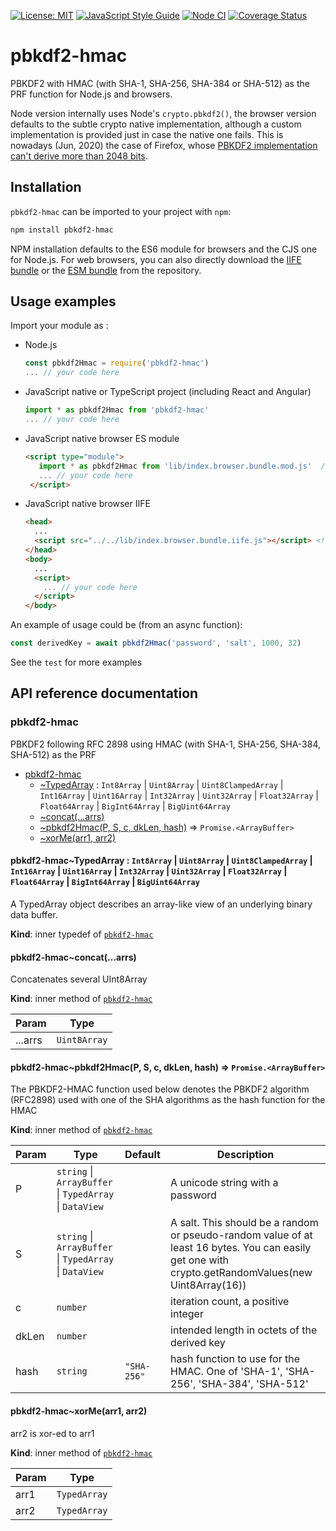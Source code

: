 [![License: MIT](https://img.shields.io/badge/License-MIT-yellow.svg)](https://opensource.org/licenses/MIT)
[![JavaScript Style Guide](https://img.shields.io/badge/code_style-standard-brightgreen.svg)](https://standardjs.com)
[![Node CI](https://github.com/juanelas/pbkdf2-hmac/workflows/Node%20CI/badge.svg)](https://github.com/juanelas/pbkdf2-hmac/actions?query=workflow%3A%22Node+CI%22)
[![Coverage Status](https://coveralls.io/repos/github/juanelas/pbkdf2-hmac/badge.svg?branch=master)](https://coveralls.io/github/juanelas/pbkdf2-hmac?branch=master)

# pbkdf2-hmac

PBKDF2 with HMAC (with SHA-1, SHA-256, SHA-384 or SHA-512) as the PRF function for Node.js and browsers.

Node version internally uses Node's `crypto.pbkdf2()`, the browser version defaults to the subtle crypto native implementation, although a custom implementation is provided just in case the native one fails. This is nowadays (Jun, 2020) the case of Firefox, whose [PBKDF2 implementation can't derive more than 2048 bits](https://github.com/mdn/sprints/issues/3278).

## Installation

`pbkdf2-hmac` can be imported to your project with `npm`:

```bash
npm install pbkdf2-hmac
```

NPM installation defaults to the ES6 module for browsers and the CJS one for Node.js. For web browsers, you can also directly download the [IIFE bundle](https://raw.githubusercontent.com/juanelas/pbkdf2-hmac/master/lib/index.browser.bundle.iife.js) or the [ESM bundle](https://raw.githubusercontent.com/juanelas/pbkdf2-hmac/master/lib/index.browser.bundle.mod.js) from the repository.

## Usage examples

Import your module as :

 - Node.js
   ```javascript
   const pbkdf2Hmac = require('pbkdf2-hmac')
   ... // your code here
   ```
 - JavaScript native or TypeScript project (including React and Angular)
   ```javascript
   import * as pbkdf2Hmac from 'pbkdf2-hmac'
   ... // your code here
   ```
 - JavaScript native browser ES module
   ```html
   <script type="module">
      import * as pbkdf2Hmac from 'lib/index.browser.bundle.mod.js'  // Use you actual path to the broser mod bundle
      ... // your code here
    </script>
   ```
 - JavaScript native browser IIFE
   ```html
   <head>
     ...
     <script src="../../lib/index.browser.bundle.iife.js"></script> <!-- Use you actual path to the browser bundle -->
   </head>
   <body>
     ...
     <script>
       ... // your code here
     </script>
   </body>
   ```

An example of usage could be (from an async function):

```javascript
const derivedKey = await pbkdf2Hmac('password', 'salt', 1000, 32)
```
See the `test` for more examples

## API reference documentation

<a name="module_pbkdf2-hmac"></a>

### pbkdf2-hmac
PBKDF2 following RFC 2898 using HMAC (with SHA-1, SHA-256, SHA-384, SHA-512) as the PRF


* [pbkdf2-hmac](#module_pbkdf2-hmac)
    * [~TypedArray](#module_pbkdf2-hmac..TypedArray) : <code>Int8Array</code> \| <code>Uint8Array</code> \| <code>Uint8ClampedArray</code> \| <code>Int16Array</code> \| <code>Uint16Array</code> \| <code>Int32Array</code> \| <code>Uint32Array</code> \| <code>Float32Array</code> \| <code>Float64Array</code> \| <code>BigInt64Array</code> \| <code>BigUint64Array</code>
    * [~concat(...arrs)](#module_pbkdf2-hmac..concat)
    * [~pbkdf2Hmac(P, S, c, dkLen, hash)](#module_pbkdf2-hmac..pbkdf2Hmac) ⇒ <code>Promise.&lt;ArrayBuffer&gt;</code>
    * [~xorMe(arr1, arr2)](#module_pbkdf2-hmac..xorMe)

<a name="module_pbkdf2-hmac..TypedArray"></a>

#### pbkdf2-hmac~TypedArray : <code>Int8Array</code> \| <code>Uint8Array</code> \| <code>Uint8ClampedArray</code> \| <code>Int16Array</code> \| <code>Uint16Array</code> \| <code>Int32Array</code> \| <code>Uint32Array</code> \| <code>Float32Array</code> \| <code>Float64Array</code> \| <code>BigInt64Array</code> \| <code>BigUint64Array</code>
A TypedArray object describes an array-like view of an underlying binary data buffer.

**Kind**: inner typedef of [<code>pbkdf2-hmac</code>](#module_pbkdf2-hmac)  
<a name="module_pbkdf2-hmac..concat"></a>

#### pbkdf2-hmac~concat(...arrs)
Concatenates several UInt8Array

**Kind**: inner method of [<code>pbkdf2-hmac</code>](#module_pbkdf2-hmac)  

| Param | Type |
| --- | --- |
| ...arrs | <code>Uint8Array</code> | 

<a name="module_pbkdf2-hmac..pbkdf2Hmac"></a>

#### pbkdf2-hmac~pbkdf2Hmac(P, S, c, dkLen, hash) ⇒ <code>Promise.&lt;ArrayBuffer&gt;</code>
The PBKDF2-HMAC function used below denotes the PBKDF2 algorithm (RFC2898)
used with one of the SHA algorithms as the hash function for the HMAC

**Kind**: inner method of [<code>pbkdf2-hmac</code>](#module_pbkdf2-hmac)  

| Param | Type | Default | Description |
| --- | --- | --- | --- |
| P | <code>string</code> \| <code>ArrayBuffer</code> \| <code>TypedArray</code> \| <code>DataView</code> |  | A unicode string with a password |
| S | <code>string</code> \| <code>ArrayBuffer</code> \| <code>TypedArray</code> \| <code>DataView</code> |  | A salt. This should be a random or pseudo-random value of at least 16 bytes. You can easily get one with crypto.getRandomValues(new Uint8Array(16)) |
| c | <code>number</code> |  | iteration count, a positive integer |
| dkLen | <code>number</code> |  | intended length in octets of the derived key |
| hash | <code>string</code> | <code>&quot;SHA-256&quot;</code> | hash function to use for the HMAC. One of 'SHA-1', 'SHA-256', 'SHA-384', 'SHA-512' |

<a name="module_pbkdf2-hmac..xorMe"></a>

#### pbkdf2-hmac~xorMe(arr1, arr2)
arr2 is xor-ed to arr1

**Kind**: inner method of [<code>pbkdf2-hmac</code>](#module_pbkdf2-hmac)  

| Param | Type |
| --- | --- |
| arr1 | <code>TypedArray</code> | 
| arr2 | <code>TypedArray</code> | 


